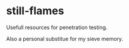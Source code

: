 # still-flames

Usefull resources for penetration testing.

Also a personal substitue for my sieve memory. 
